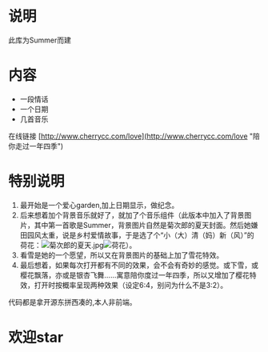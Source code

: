 # 说明 #
此库为Summer而建

# 内容 #
- 一段情话
- 一个日期
- 几首音乐

在线链接 [http://www.cherrycc.com/love](http://www.cherrycc.com/love "陪你走过一年四季")

# 特别说明 #
1. 最开始是一个爱心garden,加上日期显示，做纪念。
2. 后来想着加个背景音乐就好了，就加了个音乐组件（此版本中加入了背景图片，其中第一首歌是Summer，背景图片自然是菊次郎的夏天封面。然后她嫌田园风太重，说是乡村爱情故事，于是选了个“小（大）清（妈）新（风）”的荷花：![菊次郎的夏天.jpg](https://i.imgur.com/edQtFbF.jpg)![荷花](https://i.imgur.com/1UOfjpS.jpg)）。
3. 看雪是她的一个愿望，所以又在背景图片的基础上加了雪花特效。
4. 最后想着，如果每次打开都有不同的效果，会不会有奇妙的感觉。或下雪，或樱花飘落，亦或是银杏飞舞......寓意陪你度过一年四季，所以又增加了樱花特效，打开时按概率呈现两种效果（设定6:4，别问为什么不是3:2）。

代码都是拿开源东拼西凑的,本人非前端。

# 欢迎star #
